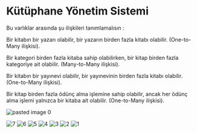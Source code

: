 ﻿# Kütüphane Yönetim Sistemi

Bu varlıklar arasında şu ilişkileri tanımlamalısın :

Bir kitabın bir yazarı olabilir, bir yazarın birden fazla kitabı olabilir. (One-to-Many ilişkisi).

Bir kategori birden fazla kitaba sahip olabilirken, bir kitap birden fazla kategoriye ait olabilir. (Many-to-Many ilişkisi).

Bir kitabın bir yayınevi olabilir, bir yayınevinin birden fazla kitabı olabilir. (One-to-Many ilişkisi).

Bir kitap birden fazla ödünç alma işlemine sahip olabilir, ancak her ödünç alma işlemi yalnızca bir kitaba ait olabilir. (One-to-Many ilişkisi).

![pasted image 0](https://github.com/atmacasoftware/libraryManegementSystem/assets/94282227/689b27fd-f741-415d-a799-c0ab75e97a66)

![7](https://github.com/atmacasoftware/libraryManegementSystem/assets/94282227/5c070af3-4de7-4124-9a00-87d3adc5012c)
![6](https://github.com/atmacasoftware/libraryManegementSystem/assets/94282227/3d005b24-57c1-4b9f-ab51-030630531d40)
![5](https://github.com/atmacasoftware/libraryManegementSystem/assets/94282227/69eac588-3dc3-4bab-b02e-9119533fb34f)
![4](https://github.com/atmacasoftware/libraryManegementSystem/assets/94282227/7481347c-dd72-4626-a490-66e882aa09da)
![3](https://github.com/atmacasoftware/libraryManegementSystem/assets/94282227/b5d32227-6118-42dd-bbbe-cfd77ab86046)
![2](https://github.com/atmacasoftware/libraryManegementSystem/assets/94282227/dfb86a70-f4d8-4341-b980-1ff6b7a5bd59)
![1](https://github.com/atmacasoftware/libraryManegementSystem/assets/94282227/589a30d6-1ce4-445e-aa3c-8962341bb3bf)
